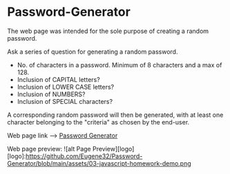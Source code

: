 # Password-Generator

The web page was intended for the sole purpose of creating a random password.

Ask a series of question for generating a random password.
 * No. of characters in a password. Minimum of 8 characters and a max of 128.
 * Inclusion of CAPITAL letters?
 * Inclusion of LOWER CASE letters?
 * Inclusion of NUMBERS?
 * Inclusion of SPECIAL characters?

A corresponding random password will then be generated, with at least one character belonging to the "criteria" as chosen by the end-user.


Web page link --> [Password Generator](https://eugene32.github.io/Password-Generator/)

Web page preview:
![alt Page Preview][logo]
[logo]:https://github.com/Eugene32/Password-Generator/blob/main/assets/03-javascript-homework-demo.png


